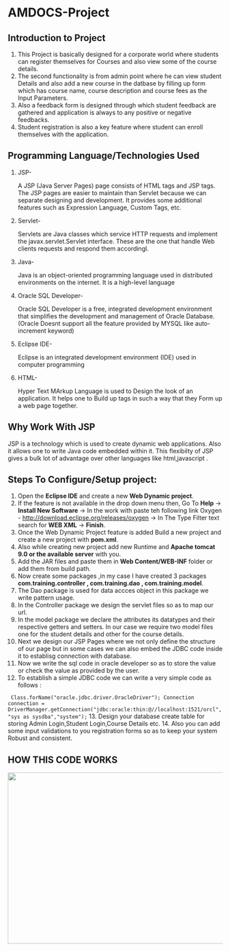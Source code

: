 # AMDOCS-Project

## Introduction to Project

1. This Project is basically designed for a corporate world where students can register themselves for Courses and also view some of the course details.
2. The second functionality is from admin point where he can view student Details and also add a new course in the datbase by filling up form which has course name, course description and course fees as the Input Parameters.
3. Also a feedback form is designed through which student feedback are gathered and application is always to any positive or negative feedbacks.
4. Student registration is also a key feature where student can enroll themselves with the application.

## Programming Language/Technologies Used

1. JSP- 

      A JSP (Java Server Pages) page consists of HTML tags and JSP tags. The JSP pages are easier to maintain than Servlet because we can separate designing and development. It provides some additional features such as Expression Language, Custom Tags, etc.

2. Servlet- 

      Servlets are Java classes which service HTTP requests and implement the javax.servlet.Servlet interface. These are the one that handle Web clients requests and respond them accordingl. 

3. Java-

      Java is an object-oriented programming language used in distributed environments on the internet. It is a high-level language

4. Oracle SQL Developer-

      Oracle SQL Developer is a free, integrated development environment that simplifies the development and management of Oracle Database.(Oracle Doesnt support all the feature provided by MYSQL like auto-increment keyword)

5. Eclipse IDE-

      Eclipse is an integrated development environment (IDE) used in computer programming

6. HTML-

      Hyper Text MArkup Language is used to Design the look of an application. It helps one to Build up tags in such a way that they Form up a web page together.

## Why Work With JSP 

JSP is a technology which is used to create dynamic web applications. Also it allows one to write Java code embedded within it. This flexibilty of JSP gives a bulk lot of advantage over other languages like html,javascript .

## Steps To Configure/Setup project:

1. Open the **Eclipse IDE** and create a new **Web Dynamic project**.
2. If the feature is not available in the drop down menu then, Go To **Help** -> **Install New Software** -> In the work with paste teh following link Oxygen - http://download.eclipse.org/releases/oxygen -> In The Type Filter text search for **WEB XML** -> **Finish**.
3. Once the Web Dynamic Project feature is added Build a new project and create a new project with **pom.xml**.
4. Also while creating new project add new Runtime and **Apache tomcat 9.0 or the available server** with you.
5. Add the JAR files and paste them in **Web Content/WEB-INF** folder or add them from build path.
6. Now create some packages ,in my case I have created 3 packages **com.training.controller , com.training.dao , com.training.model**.
7. The Dao package is used for data accces object in this package we write pattern usage.
8. In the Controller package we design the servlet files so as to map our url.
9. In the model package we declare the attributes its datatypes and their respective getters and setters. In our case we require two model files one for the student details and other for the course details.
10. Next we design our JSP Pages where we not only define the structure of our page but in some cases we can also embed the JDBC code inside it to establisg connection with database.
11. Now we write the sql code in oracle developer so as to store the value or check the value as provided by the user.
12. To establish a simple JDBC code we can write a very simple code as follows :

` Class.forName("oracle.jdbc.driver.OracleDriver");
  Connection connection = DriverManager.getConnection("jdbc:oracle:thin:@//localhost:1521/orcl","sys as sysdba","system");`
13. Design your database create table for storing Admin Login,Student Login,Course Details etc.
14. Also you can add some input validations to you registration forms so as to keep your system Robust and consistent.

## HOW THIS CODE WORKS
<img src="https://user-images.githubusercontent.com/53641559/127895085-89b5b77a-7b5a-4e36-aa2b-b628addd5afc.png" width="600" height="400" />
